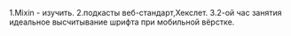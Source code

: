 1.Mixin - изучить.
2.подкасты веб-стандарт,Хекслет.
3.2-ой час занятия идеальное высчитывание шрифта при мобильной вёрстке.
